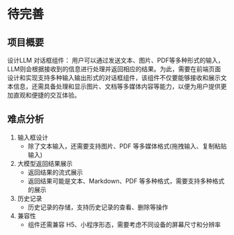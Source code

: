 # 待完善

## 项目概要

设计LLM 对话框组件：
用户可以通过发送文本、图片、PDF等多种形式的输入，LLM则会根据接收到的信息进行处理并返回相应的结果。为此，需要在前端页面设计和实现支持多种输入输出形式的对话框组件，该组件不仅要能够接收和展示文本信息，还需具备处理和显示图片、文档等多媒体内容等能力，以便为用户提供更加直观和便捷的交互体验。

## 难点分析

1. 输入框设计
   - 除了文本输入，还需要支持图片、PDF 等多媒体格式(拖拽输入、复制粘贴输入)
2. 大模型返回结果展示
   - 返回结果的流式展示
   - 返回结果可能是文本、Markdown、PDF 等多种格式，需要支持多种格式的展示
3. 历史记录
   - 历史记录的存储，支持历史记录的查看、删除等操作
4. 兼容性
   - 组件还需兼容 H5、小程序形态，需要考虑不同设备的屏幕尺寸和分辨率

